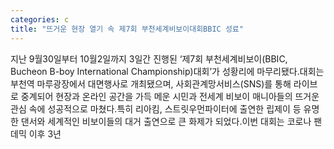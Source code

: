 ```yaml
---
categories: c
title: "뜨거운 현장 열기 속 제7회 부천세계비보이대회BBIC 성료"
---
```

지난 9월30일부터 10월2일까지 3일간 진행된 ‘제7회 부천세계비보이(BBIC, Bucheon B-boy International Championship)대회’가 성황리에 마무리됐다.대회는 부천역 마루광장에서 대면행사로 개최됐으며, 사회관계망서비스(SNS)를 통해 라이브로 중계되어 현장과 온라인 공간을 가득 메운 시민과 전세계 비보이 매니아들의 뜨거운 관심 속에 성공적으로 마쳤다.특히 리아킴, 스트릿우먼파이터에 출연한 립제이 등 유명한 댄서와 세계적인 비보이들의 대거 출연으로 큰 화제가 되었다.이번 대회는 코로나 팬데믹 이후 3년